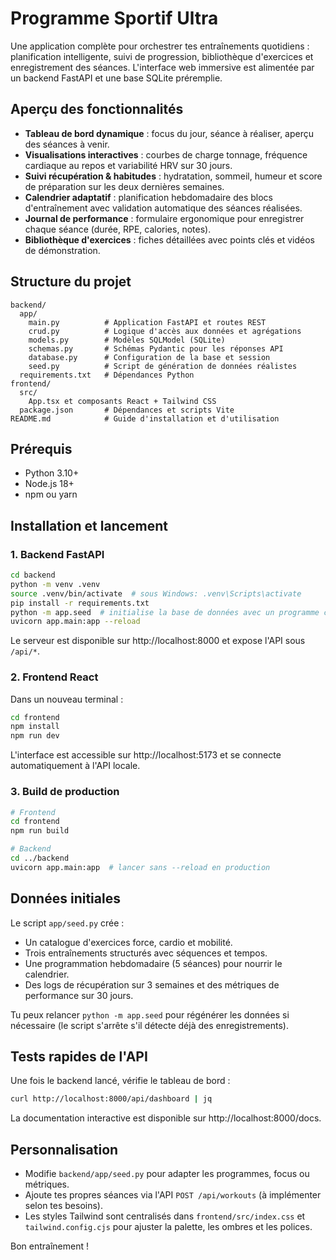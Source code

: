 # Programme Sportif Ultra

Une application complète pour orchestrer tes entraînements quotidiens : planification intelligente, suivi de progression, bibliothèque d'exercices et enregistrement des séances. L'interface web immersive est alimentée par un backend FastAPI et une base SQLite préremplie.

## Aperçu des fonctionnalités

- **Tableau de bord dynamique** : focus du jour, séance à réaliser, aperçu des séances à venir.
- **Visualisations interactives** : courbes de charge tonnage, fréquence cardiaque au repos et variabilité HRV sur 30 jours.
- **Suivi récupération & habitudes** : hydratation, sommeil, humeur et score de préparation sur les deux dernières semaines.
- **Calendrier adaptatif** : planification hebdomadaire des blocs d'entraînement avec validation automatique des séances réalisées.
- **Journal de performance** : formulaire ergonomique pour enregistrer chaque séance (durée, RPE, calories, notes).
- **Bibliothèque d'exercices** : fiches détaillées avec points clés et vidéos de démonstration.

## Structure du projet

```
backend/
  app/
    main.py          # Application FastAPI et routes REST
    crud.py          # Logique d'accès aux données et agrégations
    models.py        # Modèles SQLModel (SQLite)
    schemas.py       # Schémas Pydantic pour les réponses API
    database.py      # Configuration de la base et session
    seed.py          # Script de génération de données réalistes
  requirements.txt   # Dépendances Python
frontend/
  src/
    App.tsx et composants React + Tailwind CSS
  package.json       # Dépendances et scripts Vite
README.md            # Guide d'installation et d'utilisation
```

## Prérequis

- Python 3.10+
- Node.js 18+
- npm ou yarn

## Installation et lancement

### 1. Backend FastAPI

```bash
cd backend
python -m venv .venv
source .venv/bin/activate  # sous Windows: .venv\Scripts\activate
pip install -r requirements.txt
python -m app.seed  # initialise la base de données avec un programme complet
uvicorn app.main:app --reload
```

Le serveur est disponible sur http://localhost:8000 et expose l'API sous `/api/*`.

### 2. Frontend React

Dans un nouveau terminal :

```bash
cd frontend
npm install
npm run dev
```

L'interface est accessible sur http://localhost:5173 et se connecte automatiquement à l'API locale.

### 3. Build de production

```bash
# Frontend
cd frontend
npm run build

# Backend
cd ../backend
uvicorn app.main:app  # lancer sans --reload en production
```

## Données initiales

Le script `app/seed.py` crée :

- Un catalogue d'exercices force, cardio et mobilité.
- Trois entraînements structurés avec séquences et tempos.
- Une programmation hebdomadaire (5 séances) pour nourrir le calendrier.
- Des logs de récupération sur 3 semaines et des métriques de performance sur 30 jours.

Tu peux relancer `python -m app.seed` pour régénérer les données si nécessaire (le script s'arrête s'il détecte déjà des enregistrements).

## Tests rapides de l'API

Une fois le backend lancé, vérifie le tableau de bord :

```bash
curl http://localhost:8000/api/dashboard | jq
```

La documentation interactive est disponible sur http://localhost:8000/docs.

## Personnalisation

- Modifie `backend/app/seed.py` pour adapter les programmes, focus ou métriques.
- Ajoute tes propres séances via l'API `POST /api/workouts` (à implémenter selon tes besoins).
- Les styles Tailwind sont centralisés dans `frontend/src/index.css` et `tailwind.config.cjs` pour ajuster la palette, les ombres et les polices.

Bon entraînement !
